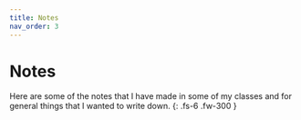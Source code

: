 ```yaml
---
title: Notes
nav_order: 3
---
```


# Notes

Here are some of the notes that I have made in some of my classes and for general things that I wanted to write down.
{: .fs-6 .fw-300 }

